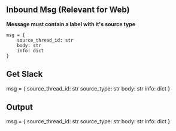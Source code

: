 ## Inbound Msg (Relevant for Web)

**Message must contain a label with it's source type**

```
msg = {
    source_thread_id: str
    body: str
    info: dict
}
```

## Get Slack
msg = {
    source_thread_id: str
    source_type: str
    body: str
    info: dict
}


## Output
msg = {
    source_thread_id: str
    source_type: str
    body: str
    info: dict
}
